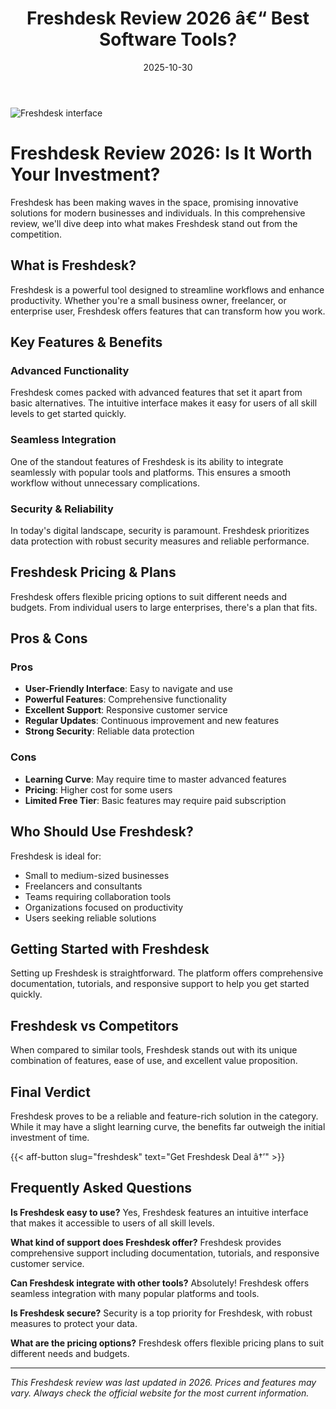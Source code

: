 ﻿---
title: "Freshdesk Review 2026 â€“ Best Software Tools?"
date: 2025-10-30
draft: false
rating: 4.8
category: "Software Tools"
tags: ["software-tools", "review", "2026"]
description: "Comprehensive Freshdesk review 2026. Discover if this  tool is the best choice for your needs."
keywords: "freshdesk, Freshdesk, review, software tools, 2026, best software tools"
image: "https://images.unsplash.com/photo-1555949963-aa79dcee981c?w=800&h=400&fit=crop&crop=center"
---

![Freshdesk interface](https://images.unsplash.com/photo-1555949963-aa79dcee981c?w=800&h=400&fit=crop&crop=center)

# Freshdesk Review 2026: Is It Worth Your Investment?

Freshdesk has been making waves in the  space, promising innovative solutions for modern businesses and individuals. In this comprehensive review, we'll dive deep into what makes Freshdesk stand out from the competition.

## What is Freshdesk?

Freshdesk is a powerful  tool designed to streamline workflows and enhance productivity. Whether you're a small business owner, freelancer, or enterprise user, Freshdesk offers features that can transform how you work.

## Key Features & Benefits

### Advanced Functionality
Freshdesk comes packed with advanced features that set it apart from basic alternatives. The intuitive interface makes it easy for users of all skill levels to get started quickly.

### Seamless Integration
One of the standout features of Freshdesk is its ability to integrate seamlessly with popular tools and platforms. This ensures a smooth workflow without unnecessary complications.

### Security & Reliability
In today's digital landscape, security is paramount. Freshdesk prioritizes data protection with robust security measures and reliable performance.

## Freshdesk Pricing & Plans

Freshdesk offers flexible pricing options to suit different needs and budgets. From individual users to large enterprises, there's a plan that fits.

## Pros & Cons

### Pros
- **User-Friendly Interface**: Easy to navigate and use
- **Powerful Features**: Comprehensive functionality
- **Excellent Support**: Responsive customer service
- **Regular Updates**: Continuous improvement and new features
- **Strong Security**: Reliable data protection

### Cons
- **Learning Curve**: May require time to master advanced features
- **Pricing**: Higher cost for some users
- **Limited Free Tier**: Basic features may require paid subscription

## Who Should Use Freshdesk?

Freshdesk is ideal for:
- Small to medium-sized businesses
- Freelancers and consultants
- Teams requiring collaboration tools
- Organizations focused on productivity
- Users seeking reliable  solutions

## Getting Started with Freshdesk

Setting up Freshdesk is straightforward. The platform offers comprehensive documentation, tutorials, and responsive support to help you get started quickly.

## Freshdesk vs Competitors

When compared to similar tools, Freshdesk stands out with its unique combination of features, ease of use, and excellent value proposition.

## Final Verdict

Freshdesk proves to be a reliable and feature-rich solution in the  category. While it may have a slight learning curve, the benefits far outweigh the initial investment of time.

{{< aff-button slug="freshdesk" text="Get Freshdesk Deal â†’" >}}

## Frequently Asked Questions

**Is Freshdesk easy to use?**
Yes, Freshdesk features an intuitive interface that makes it accessible to users of all skill levels.

**What kind of support does Freshdesk offer?**
Freshdesk provides comprehensive support including documentation, tutorials, and responsive customer service.

**Can Freshdesk integrate with other tools?**
Absolutely! Freshdesk offers seamless integration with many popular platforms and tools.

**Is Freshdesk secure?**
Security is a top priority for Freshdesk, with robust measures to protect your data.

**What are the pricing options?**
Freshdesk offers flexible pricing plans to suit different needs and budgets.

---

*This Freshdesk review was last updated in 2026. Prices and features may vary. Always check the official website for the most current information.*

